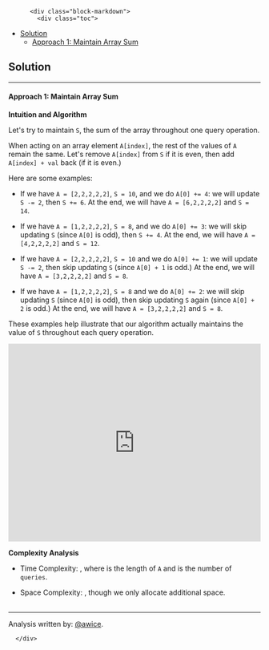 <div class="article-body">
        
          <div class="block-markdown">
            <div class="toc">
<ul>
<li><a href="#solution">Solution</a><ul>
<li><a href="#approach-1-maintain-array-sum">Approach 1: Maintain Array Sum</a></li>
</ul>
</li>
</ul>
</div>
<h2 id="solution">Solution</h2>
<hr>
<h4 id="approach-1-maintain-array-sum">Approach 1: Maintain Array Sum</h4>
<p><strong>Intuition and Algorithm</strong></p>
<p>Let's try to maintain <code>S</code>, the sum of the array throughout one query operation.</p>
<p>When acting on an array element <code>A[index]</code>, the rest of the values of <code>A</code> remain the same.  Let's remove <code>A[index]</code> from <code>S</code> if it is even, then add <code>A[index] + val</code> back (if it is even.)</p>
<p>Here are some examples:</p>
<ul>
<li>
<p>If we have <code>A = [2,2,2,2,2]</code>, <code>S = 10</code>, and we do <code>A[0] += 4</code>: we will update <code>S -= 2</code>, then <code>S += 6</code>.  At the end, we will have <code>A = [6,2,2,2,2]</code> and <code>S = 14</code>.</p>
</li>
<li>
<p>If we have <code>A = [1,2,2,2,2]</code>, <code>S = 8</code>, and we do <code>A[0] += 3</code>: we will skip updating <code>S</code> (since <code>A[0]</code> is odd), then <code>S += 4</code>.  At the end, we will have <code>A = [4,2,2,2,2]</code> and <code>S = 12</code>.</p>
</li>
<li>
<p>If we have <code>A = [2,2,2,2,2]</code>, <code>S = 10</code> and we do <code>A[0] += 1</code>: we will update <code>S -= 2</code>, then skip updating <code>S</code> (since <code>A[0] + 1</code> is odd.)  At the end, we will have <code>A = [3,2,2,2,2]</code> and <code>S = 8</code>.</p>
</li>
<li>
<p>If we have <code>A = [1,2,2,2,2]</code>, <code>S = 8</code> and we do <code>A[0] += 2</code>: we will skip updating <code>S</code> (since <code>A[0]</code> is odd), then skip updating <code>S</code> again (since <code>A[0] + 2</code> is odd.)  At the end, we will have <code>A = [3,2,2,2,2]</code> and <code>S = 8</code>.</p>
</li>
</ul>
<p>These examples help illustrate that our algorithm actually maintains the value of <code>S</code> throughout each query operation.</p>
<iframe src="https://leetcode.com/playground/cYwLoifs/shared" frameborder="0" width="100%" height="395" name="cYwLoifs"></iframe>

<p><strong>Complexity Analysis</strong></p>
<ul>
<li>
<p>Time Complexity:  <script type="math/tex; mode=display">O(N+Q)</script>, where <script type="math/tex; mode=display">N</script> is the length of <code>A</code> and <script type="math/tex; mode=display">Q</script> is the number of <code>queries</code>.</p>
</li>
<li>
<p>Space Complexity:  <script type="math/tex; mode=display">O(Q)</script>, though we only allocate <script type="math/tex; mode=display">O(1)</script> additional space.
<br>
<br></p>
</li>
</ul>
<hr>
<p>Analysis written by: <a href="https://leetcode.com/awice">@awice</a>.</p>
          </div>
        
      </div>